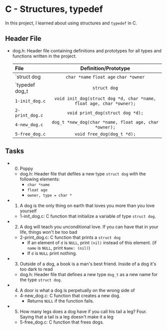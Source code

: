 # C - Structures, typedef
In this project, I learned about using structures and `typedef` in C.

## Header File
* dog.h: Header file containing definitions and prototypes for all types and functions written in the project.
	
	| File			|		Definition/Prototype		|
	|:----------------------|:---------------------------------------------------------------------:|
	| `struct dog		| `char *name` `float age` `char *owner`				|
	| `typedef dog_t	| `struct dog`								|
	| `1-init_dog.c`	| `void init_dog(struct dog *d, char *name, float age, char *owner);`	|
	| `2-print_dog.c`	| `void print_dog(struct dog *d);`					|
	| `4-new_dog.c`		| `dog_t *new_dog(char *name, float age, char *owner);`			|
	| `5-free_dog.c`	| `void free_dog(dog_t *d);`						|

## Tasks
- 0. Poppy
	* dog.h: Header file that defiles a new type `struct dog` with the following elements:
		- `char *name`
		- `float age`
		- `owner, type = char *`

- 1. A dog is the only thing on earth that loves you more than you love yourself
	* 1-init_dog.c: C function that initialize a variable of type `struct dog`.

- 2. A dog will teach you unconditional love. If you can have that in your life, things won't be too bad
	* 2-print_dog.c: C function that prints a `struct dog`
		- If an element of `d` is `NULL`, print `(nil)` instead of this element. (if `name` is `NULL`, print `Name: (nil)`)
		- If `d` is `NULL` print nothing.

- 3. Outside of a dog, a book is a man's best friend. Inside of a dog it's too dark to read
	* dog.h: Header file that defines a new type `dog_t` as a new name for the type `struct dog`.

- 4. A door is what a dog is perpetually on the wrong side of
	* 4-new_dog.c: C function that creates a new dog.
		- Returns `NULL` if the function fails.

- 5. How many legs does a dog have if you call his tail a leg? Four. Saying that a tail is a leg doesn't make it a leg
	* 5-free_dog.c: C function that frees dogs.
